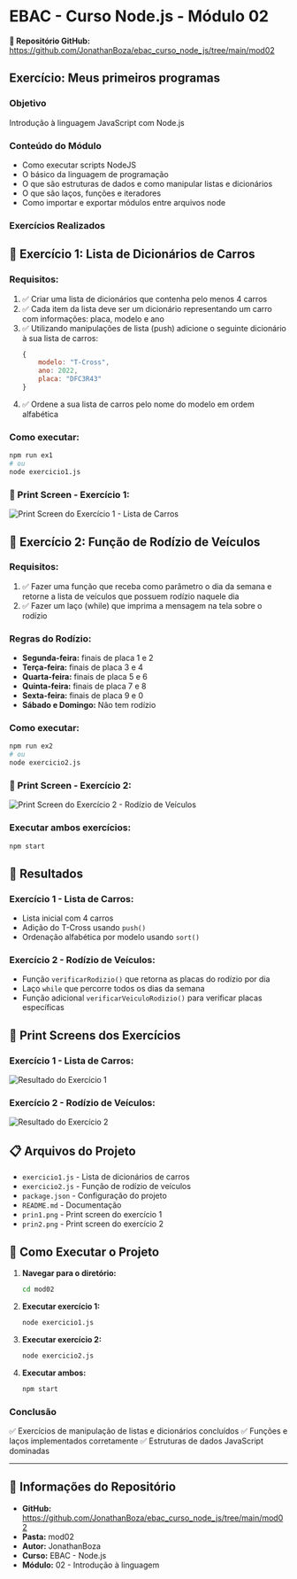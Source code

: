 # EBAC - Curso Node.js - Módulo 02

**🔗 Repositório GitHub:** https://github.com/JonathanBoza/ebac_curso_node_js/tree/main/mod02

## Exercício: Meus primeiros programas

### Objetivo
Introdução à linguagem JavaScript com Node.js

### Conteúdo do Módulo
- Como executar scripts NodeJS
- O básico da linguagem de programação
- O que são estruturas de dados e como manipular listas e dicionários
- O que são laços, funções e iteradores
- Como importar e exportar módulos entre arquivos node

### Exercícios Realizados

## 📝 Exercício 1: Lista de Dicionários de Carros

### Requisitos:
1. ✅ Criar uma lista de dicionários que contenha pelo menos 4 carros
2. ✅ Cada item da lista deve ser um dicionário representando um carro com informações: placa, modelo e ano
3. ✅ Utilizando manipulações de lista (push) adicione o seguinte dicionário à sua lista de carros:
   ```javascript
   {
       modelo: "T-Cross",
       ano: 2022,
       placa: "DFC3R43"
   }
   ```
4. ✅ Ordene a sua lista de carros pelo nome do modelo em ordem alfabética

### Como executar:
```bash
npm run ex1
# ou
node exercicio1.js
```

### 📸 Print Screen - Exercício 1:
![Print Screen do Exercício 1 - Lista de Carros](prin1.png)

## 📝 Exercício 2: Função de Rodízio de Veículos

### Requisitos:
1. ✅ Fazer uma função que receba como parâmetro o dia da semana e retorne a lista de veículos que possuem rodízio naquele dia
2. ✅ Fazer um laço (while) que imprima a mensagem na tela sobre o rodízio

### Regras do Rodízio:
- **Segunda-feira:** finais de placa 1 e 2
- **Terça-feira:** finais de placa 3 e 4
- **Quarta-feira:** finais de placa 5 e 6
- **Quinta-feira:** finais de placa 7 e 8
- **Sexta-feira:** finais de placa 9 e 0
- **Sábado e Domingo:** Não tem rodízio

### Como executar:
```bash
npm run ex2
# ou
node exercicio2.js
```

### 📸 Print Screen - Exercício 2:
![Print Screen do Exercício 2 - Rodízio de Veículos](img/print2.png)

### Executar ambos exercícios:
```bash
npm start
```

## 🎯 Resultados

### Exercício 1 - Lista de Carros:
- Lista inicial com 4 carros
- Adição do T-Cross usando `push()`
- Ordenação alfabética por modelo usando `sort()`

### Exercício 2 - Rodízio de Veículos:
- Função `verificarRodizio()` que retorna as placas do rodízio por dia
- Laço `while` que percorre todos os dias da semana
- Função adicional `verificarVeiculoRodizio()` para verificar placas específicas

## 📸 Print Screens dos Exercícios

### Exercício 1 - Lista de Carros:
![Resultado do Exercício 1](img/print1.png)

### Exercício 2 - Rodízio de Veículos:
![Resultado do Exercício 2](img/print2.png)

## 📋 Arquivos do Projeto
- `exercicio1.js` - Lista de dicionários de carros
- `exercicio2.js` - Função de rodízio de veículos
- `package.json` - Configuração do projeto
- `README.md` - Documentação
- `prin1.png` - Print screen do exercício 1
- `prin2.png` - Print screen do exercício 2

## 🚀 Como Executar o Projeto

1. **Navegar para o diretório:**
   ```bash
   cd mod02
   ```

2. **Executar exercício 1:**
   ```bash
   node exercicio1.js
   ```

3. **Executar exercício 2:**
   ```bash
   node exercicio2.js
   ```

4. **Executar ambos:**
   ```bash
   npm start
   ```

### Conclusão
✅ Exercícios de manipulação de listas e dicionários concluídos
✅ Funções e laços implementados corretamente
✅ Estruturas de dados JavaScript dominadas

---

## 📂 Informações do Repositório
- **GitHub:** https://github.com/JonathanBoza/ebac_curso_node_js/tree/main/mod02
- **Pasta:** mod02
- **Autor:** JonathanBoza
- **Curso:** EBAC - Node.js
- **Módulo:** 02 - Introdução à linguagem
